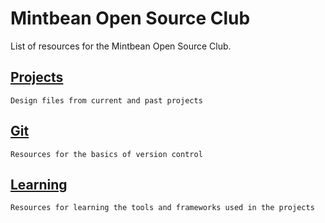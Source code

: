 # Mintbean Open Source Club
List of resources for the Mintbean Open Source Club. 

## [Projects](./Projects/projects.md)
`Design files from current and past projects`

## [Git](./Git/git.md)
`Resources for the basics of version control`

## [Learning](./Learning/learning.md)
`Resources for learning the tools and frameworks used in the projects`  
